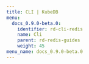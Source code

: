 ```yaml
---
title: CLI | KubeDB
menu:
  docs_0.9.0-beta.0:
    identifier: rd-cli-redis
    name: Cli
    parent: rd-redis-guides
    weight: 45
menu_name: docs_0.9.0-beta.0
---
```

